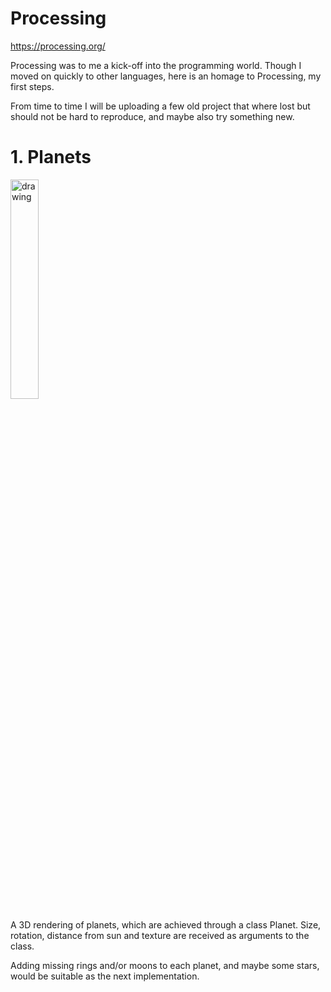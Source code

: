 # Processing
https://processing.org/

Processing was to me a kick-off into the programming world. 
Though I moved on quickly to other languages, here is an homage to
Processing, my first steps.

From time to time I will be uploading a few old project that where lost 
but should not be hard to reproduce, and maybe also try something new.


<h1>1. Planets</h1>
  
<img src="planetsGIF.gif" alt="drawing" width="30%"/>

A 3D rendering of planets, which are achieved through a class Planet.
Size, rotation, distance from sun and texture are received as arguments
to the class. 
  
Adding missing rings and/or moons to each planet, and maybe some stars, would
be suitable as the next implementation.
